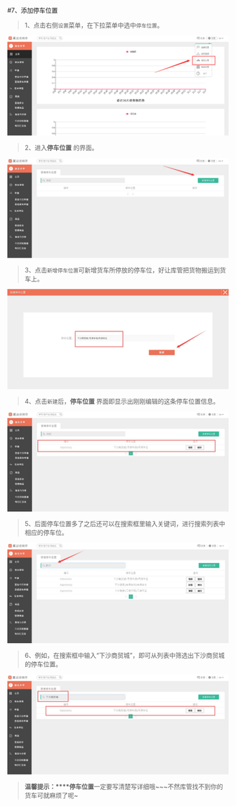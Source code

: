 #7、添加停车位置

>1、点击右侧`设置`菜单，在下拉菜单中选中`停车位置`。

![停车位置1](./images/stop1.jpg)

>2、进入**停车位置** 的界面。

![停车位置2](./images/stop2.jpg)


>3、点击`新增停车位置`可新增货车所停放的停车位，好让库管把货物搬运到货车上。


![停车位置3](./images/stop3.jpg)

>4、点击`新建`后，**停车位置** 界面即显示出刚刚编辑的这条停车位置信息。

![停车位置4](./images/stop4.jpg)


>5、后面停车位置多了之后还可以在搜索框里输入关键词，进行搜索列表中相应的停车位。

![停车位置5](./images/stop5.jpg)

>6、例如，在搜索框中输入“下沙商贸城”，即可从列表中筛选出下沙商贸城的停车位置。

![停车位置6](./images/stop6.jpg)

>**温馨提示：****停车位置**一定要写清楚写详细哦~~~不然库管找不到你的货车可就麻烦了呢~
